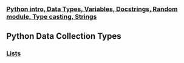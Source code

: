 ### <a href="python_tutorial1.ipynb">Python intro, Data Types, Variables, Docstrings, Random module, Type casting, Strings</a>
## Python Data Collection Types<br>
### <a href="python_tutorial2.ipynb"></a>
### <a href="python_tutorial3.ipynb">Lists</a>


